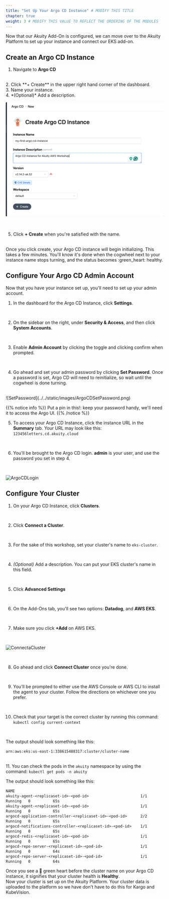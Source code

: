 ```yaml
---
title: "Set Up Your Argo CD Instance" # MODIFY THIS TITLE
chapter: true
weight: 3 # MODIFY THIS VALUE TO REFLECT THE ORDERING OF THE MODULES
---
```


Now that our Akuity Add-On is configured, we can move over to the Akuity Platform to set up your instance and connect our EKS add-on.

## Create an Argo CD Instance
1. Navigate to **Argo CD**
<br>
2. Click **+ Create** in the upper right hand corner of the dashboard.
<br>
3. Name your instance.
<br>
4. *(Optional)* Add a description.

![ArgoCDCreateanInstance](../../static/images/ArgoCDCreateanInstance2.png)

<br>

5. Click **+ Create** when you're satisfied with the name.

<br>
Once you click create, your Argo CD instance will begin initializing. This takes a few minutes. You'll know it's done when the cogwheel next to your instance name stops turning, and the status becomes :green_heart: healthy.

## Configure Your Argo CD Admin Account
Now that you have your instance set up, you'll need to set up your admin account.
1. In the dashboard for the Argo CD Instance, click **Settings**.
<br>

2. On the sidebar on the right, under **Security & Access**, and then click **System Accounts**.
<br>

3. Enable **Admin Account** by clicking the toggle and clicking confirm when prompted.
<br>

4. Go ahead and set your admin password by clicking **Set Password**. Once a password is set, Argo CD will need to reinitialize, so wait until the cogwheel is done turning.
<br>
![SetPassword](../../static/images/ArgoCDSetPassword.png)
<br>

{{% notice info %}}
Put a pin in this!: keep your password handy, we'll need it to access the Argo UI.
{{% /notice %}}

5. To access your Argo CD Instance, click the instance URL in the **Summary** tab. Your URL may look like this:<br>
```123456letters.cd.akuity.cloud```
<br>

6. You'll be brought to the Argo CD login. **admin** is your user, and use the password you set in step 4.
<br>

![ArgoCDLogin](../../static/images/ArgoCDLogin.png)
<br>

## Configure Your Cluster
1. On your Argo CD Instance, click **Clusters**.
<br>

2. Click **Connect a Cluster**.
<br>

3. For the sake of this workshop, set your cluster's name to ```eks-cluster```.
<br>

4. *(Optional)* Add a description. You can put your EKS cluster's name in this field.
<br>

5. Click **Advanced Settings**
<br>

6. On the Add-Ons tab, you'll see two options: **Datadog**, and **AWS EKS**.
<br>

7. Make sure you click **+Add** on AWS EKS.
<br>

![ConnectaCluster](../../static/images/ArgoCDConnectaCluster.png)

<br>

8. Go ahead and click **Connect Cluster** once you're done.
<br>

9. You'll be prompted to either use the AWS Console or AWS CLI to install the agent to your cluster. Follow the directions on whichever one you prefer.
<br>

10.  Check that your target is the correct cluster by running this command:<br>
```kubectl config current-context ```
<br>

The output should look something like this:
```shell
arn:aws:eks:us-east-1:338615488317:cluster/cluster-name
```
<br>
11. You can check the pods in the <code>akuity</code> namespace by using the command: <code>kubectl get pods -n akuity</code>

<br>

The output should look something like this:
```shell
NAME                                                       
akuity-agent-<replicaset-id>-<pod-id>                       1/1     Running   0          65s
akuity-agent-<replicaset-id>-<pod-id>                       1/1     Running   0          65s
argocd-application-controller-<replicaset-id>-<pod-id>      2/2     Running   0          65s
argocd-notifications-controller-<replicaset-id>-<pod-id>    1/1     Running   0          65s
argocd-redis-<replicaset-id>-<pod-id>                       1/1     Running   0          65s
argocd-repo-server-<replicaset-id>-<pod-id>                 1/1     Running   0          64s
argocd-repo-server-<replicaset-id>-<pod-id>                 1/1     Running   0          64s

```

Once you see a :green_heart: green heart before the cluster name on your Argo CD instance, it signifies that your cluster health is **Healthy**.<br>
Now your cluster is set up on the Akuity Platform. Your cluster data is uploaded to the platform so we have don't have to do this for Kargo and KubeVision.